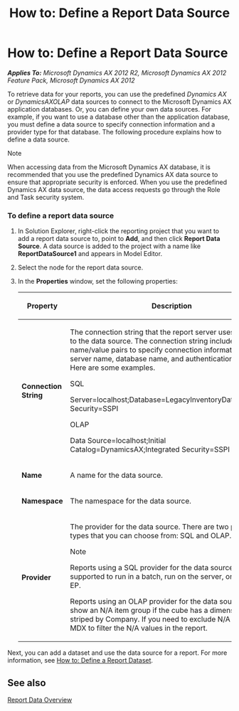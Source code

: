 ﻿---
title: 'How to: Define a Report Data Source'
TOCTitle: 'How to: Define a Report Data Source'
ms:assetid: 275748a0-522d-4d6c-839b-4dad8d12a4e5
ms:mtpsurl: https://technet.microsoft.com/en-us/library/Cc585332(v=AX.60)
ms:contentKeyID: 28119324
ms.date: 04/17/2013
mtps_version: v=AX.60
f1_keywords:
- Microsoft.Dynamics.Framework.Design.Model.Reports.ExternalDataSourceDefinition
---

# How to: Define a Report Data Source 


_**Applies To:** Microsoft Dynamics AX 2012 R2, Microsoft Dynamics AX 2012 Feature Pack, Microsoft Dynamics AX 2012_

To retrieve data for your reports, you can use the predefined *Dynamics AX* or *DynamicsAXOLAP* data sources to connect to the Microsoft Dynamics AX application databases. Or, you can define your own data sources. For example, if you want to use a database other than the application database, you must define a data source to specify connection information and a provider type for that database. The following procedure explains how to define a data source.


> [!NOTE]
> <P>When accessing data from the Microsoft Dynamics AX database, it is recommended that you use the predefined Dynamics AX data source to ensure that appropriate security is enforced. When you use the predefined Dynamics AX data source, the data access requests go through the Role and Task security system.</P>



### To define a report data source

1.  In Solution Explorer, right-click the reporting project that you want to add a report data source to, point to **Add**, and then click **Report Data Source**. A data source is added to the project with a name like **ReportDataSource1** and appears in Model Editor.

2.  Select the node for the report data source.

3.  In the **Properties** window, set the following properties:
    
    <table>
    <colgroup>
    <col style="width: 50%" />
    <col style="width: 50%" />
    </colgroup>
    <thead>
    <tr class="header">
    <th><p>Property</p></th>
    <th><p>Description</p></th>
    </tr>
    </thead>
    <tbody>
    <tr class="odd">
    <td><p><strong>Connection String</strong></p></td>
    <td><p>The connection string that the report server uses to connect to the data source. The connection string includes a set of name/value pairs to specify connection information, such as server name, database name, and authentication method. Here are some examples.</p>
    <p>SQL</p>
    <p>Server=localhost;Database=LegacyInventoryData;Integrated Security=SSPI</p>
    <p>OLAP</p>
    <p>Data Source=localhost;Initial Catalog=DynamicsAX;Integrated Security=SSPI</p></td>
    </tr>
    <tr class="even">
    <td><p><strong>Name</strong></p></td>
    <td><p>A name for the data source.</p></td>
    </tr>
    <tr class="odd">
    <td><p><strong>Namespace</strong></p></td>
    <td><p>The namespace for the data source.</p></td>
    </tr>
    <tr class="even">
    <td><p><strong>Provider</strong></p></td>
    <td><p>The provider for the data source. There are two provider types that you can choose from: SQL and OLAP.</p>
    <div>

    > [!NOTE]
    > <P>Reports using a SQL provider for the data source are not supported to run in a batch, run on the server, or run from EP.</P>
    > <P>Reports using an OLAP provider for the data source may show an N/A item group if the cube has a dimension that is striped by Company. If you need to exclude N/A values, use MDX to filter the N/A values in the report.</P>


    </div></td>
    </tr>
    </tbody>
    </table>


Next, you can add a dataset and use the data source for a report. For more information, see [How to: Define a Report Dataset](how-to-define-a-report-dataset.md).

## See also

[Report Data Overview](report-data-overview.md)

